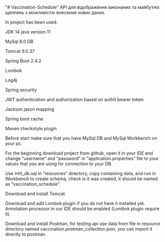"# Vaccination-Schedule"
API для відображення виконаних та майбутніх щеплень з можливістю внесення нових даних.

In project has been used:

JDK 14 java version 11

MySql 8.0 DB

Tomcat 9.0.37

Spring Boot 2.4.2

Lombok

Log4j

Spring security

JWT authentication and authorization based on auth0 bearer token

Jackson jason mapping

Spring boot cache

Maven checkstyle plugin

Before start make sure that you have MySql DB and MySql Workbench on your pc.

For the beginning download project from github, open it in your IDE and change “username” and “password” in “application.properties” file to your values that you are using for connection to your DB.

Use intit_db.sql in “resources” directory, copy containing data, and run in Workbench to create schema, check is it was created, it should be named as “vaccination_schedule”.

Download and install Tomcat.

Download and add Lombok plugin if you do not have it installed yet.
Annotation processor in our IDE should be enabled (Lombok plugin require it).

Download and install Postman, for testing api use data from file in resource directory named vaccination.postman_collection.json, you can import it directly to postman.


